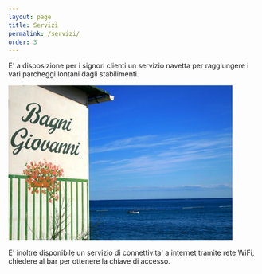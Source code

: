 ```yaml
---
layout: page
title: Servizi
permalink: /servizi/
order: 3
---
```


E' a disposizione per i signori clienti un servizio navetta per raggiungere i vari parcheggi lontani dagli stabilimenti.

![](/images/servizi-00.jpg) 

E' inoltre disponibile un servizio di connettivita' a internet tramite rete WiFi, chiedere al bar per ottenere la chiave di accesso. 